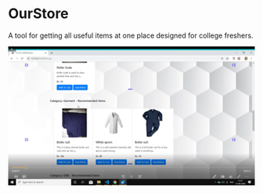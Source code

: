 # OurStore
A tool for getting all useful items at one place designed for college freshers.

![Block Diagram](Techanvi.png)
